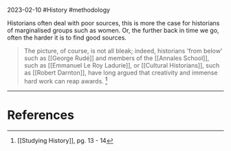 2023-02-10
#History #methodology

Historians often deal with poor sources, this is more the case for historians of marginalised groups such as women. Or, the further back in time we go, often the harder it is to find good sources.

> The picture, of course, is not all bleak; indeed, historians 'from below' such as [[George Rudé]] and members of the [[Annales School]], such as [[Emmanuel Le Roy Ladurie]], or [[Cultural Historians]], such as [[Robert Darnton]], have long argued that creativity and immense hard work can reap awards. [^1]

---
# References
[^1]: [[Studying History]], pg. 13 - 14